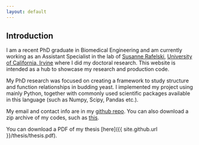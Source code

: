```yaml
---
layout: default
---
```

## Introduction ##

I am a recent PhD graduate in Biomedical Engineering and am currently working as an Assistant Specialist in the lab of [Susanne Rafelski](http://www.rafelski.com/susanne/Home.html), [University of California, Irvine](http://uci.edu) where I did my doctoral research. This website is intended as a hub to showcase my research and production code.

My PhD research was focused on creating a framework to study structure and function relationships in budding yeast. I implemented my project using mainly Python, together with commonly used scientific packages available in this language (such as Numpy, Scipy, Pandas etc.).  

My email and contact info are in my [github repo](https://github.com/moosekaka). You can also download a zip archive of my codes, such as [this](https://github.com/moosekaka/sweepython).

You can download a PDF of my thesis [here]({{ site.github.url }}/thesis/thesis.pdf).



